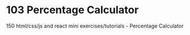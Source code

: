 # 103 Percentage Calculator
 150 html/css/js and react mini exercises/tutorials - Percentage Calculator
